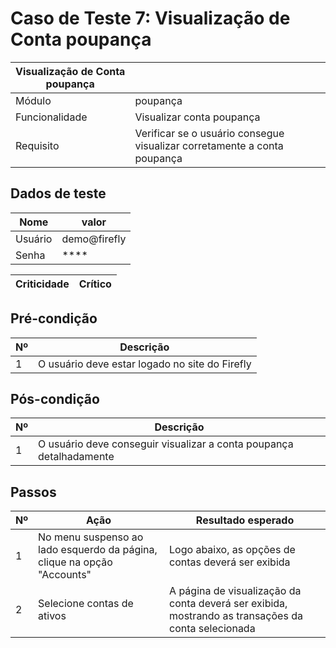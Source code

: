 # Caso de Teste 7: Visualização de Conta poupança

| Visualização de Conta poupança|           |
| --------------------- |-----------|
| Módulo | poupança |
| Funcionalidade | Visualizar conta poupança |
| Requisito | Verificar se o usuário consegue visualizar corretamente a conta poupança |

## Dados de teste

| Nome | valor |
| ---- | ----- |
| Usuário | demo@firefly |
| Senha | **** |

| Criticidade | Crítico |
| ----------- | ------- |

## Pré-condição

| Nº | Descrição |
| -- | --------- |
| 1 | O usuário deve estar logado no site do Firefly |

## Pós-condição

| Nº | Descrição |
| -- | --------- |
| 1 | O usuário deve conseguir visualizar a conta poupança detalhadamente |

## Passos

| Nº | Ação | Resultado esperado |
| ----- | ---- | ------------------ |
| 1 | No menu suspenso ao lado esquerdo da página, clique na opção "Accounts" | Logo abaixo, as opções de contas deverá ser exibida |
| 2 | Selecione contas de ativos | A página de visualização da conta deverá ser exibida, mostrando as transações da conta selecionada |